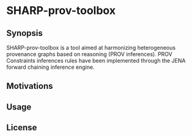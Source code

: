 # SHARP-prov-toolbox
## Synopsis
SHARP-prov-toolbox is a tool aimed at harmonizing heterogeneous provenance graphs based on reasoning (PROV inferences). PROV Constraints inferences rules have been implemented through the JENA forward chaining inference engine.  
## Motivations
## Usage
## License
